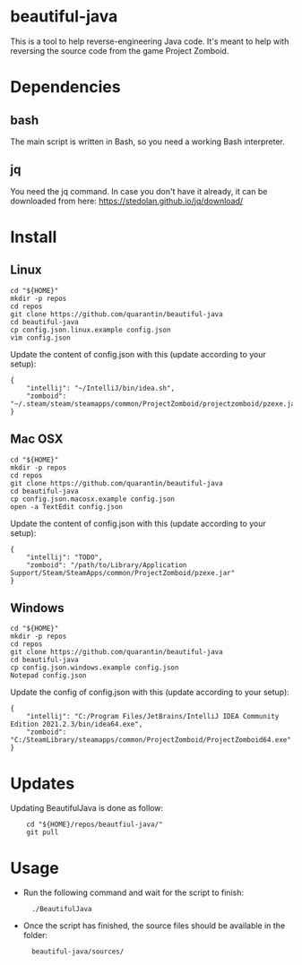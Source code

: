 # beautiful-java
This is a tool to help reverse-engineering Java code. It's meant to help with reversing the source code from the game Project Zomboid.

# Dependencies
## bash
The main script is written in Bash, so you need a working Bash interpreter.

## jq
You need the jq command. In case you don't have it already, it can be downloaded from here: https://stedolan.github.io/jq/download/

# Install
## Linux
	cd "${HOME}"
	mkdir -p repos
	cd repos
	git clone https://github.com/quarantin/beautiful-java
	cd beautiful-java
	cp config.json.linux.example config.json
	vim config.json
Update the content of config.json with this (update according to your setup):

	{
		"intellij": "~/IntelliJ/bin/idea.sh",
		"zomboid": "~/.steam/steam/steamapps/common/ProjectZomboid/projectzomboid/pzexe.jar"
	}

## Mac OSX
	cd "${HOME}"
	mkdir -p repos
	cd repos
	git clone https://github.com/quarantin/beautiful-java
	cd beautiful-java
	cp config.json.macosx.example config.json
	open -a TextEdit config.json
Update the content of config.json with this (update according to your setup):

	{
		"intellij": "TODO",
		"zomboid": "/path/to/Library/Application Support/Steam/SteamApps/common/ProjectZomboid/pzexe.jar"
	}

## Windows
	cd "${HOME}"
	mkdir -p repos
	cd repos
	git clone https://github.com/quarantin/beautiful-java
	cd beautiful-java
	cp config.json.windows.example config.json
	Notepad config.json
Update the config of config.json with this (update according to your setup):

	{
		"intellij": "C:/Program Files/JetBrains/IntelliJ IDEA Community Edition 2021.2.3/bin/idea64.exe",
		"zomboid": "C:/SteamLibrary/steamapps/common/ProjectZomboid/ProjectZomboid64.exe"
	}

# Updates
Updating BeautifulJava is done as follow:

		cd "${HOME}/repos/beautfiul-java/"
		git pull

# Usage
- Run the following command and wait for the script to finish:

		./BeautifulJava
- Once the script has finished, the source files should be available in the folder:

		beautiful-java/sources/
